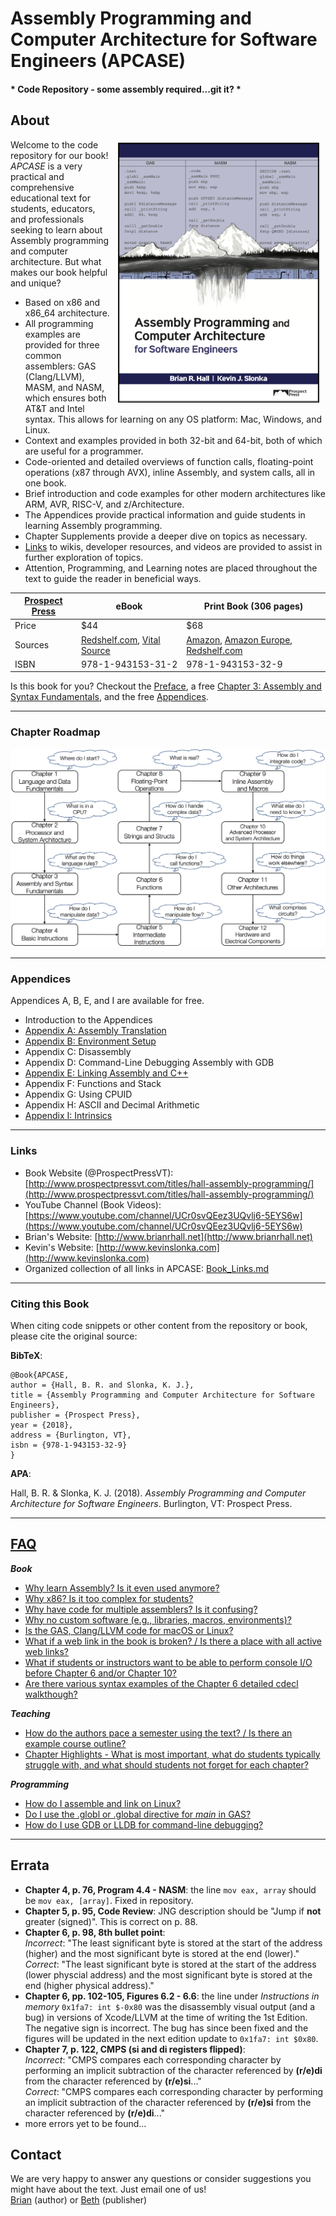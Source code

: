 # Assembly Programming and Computer Architecture for Software Engineers (APCASE)

#### * Code Repository - some assembly required...git it? *

## About
<img src = "./content/Cover.png" align="right" alt = "Cover" width="320" border="1" hspace="10" vspace="5">

Welcome to the code repository for our book! *APCASE* is a very practical and comprehensive educational text for students, educators, and professionals seeking to learn about Assembly programming and computer architecture. But what makes our book helpful and unique?

- Based on x86 and x86_64 architecture.
- All programming examples are provided for three common assemblers: GAS (Clang/LLVM), MASM, and NASM, which ensures both AT&T and Intel syntax. This allows for learning on any OS platform: Mac, Windows, and Linux.
- Context and examples provided in both 32-bit and 64-bit, both of which are useful for a programmer.
- Code-oriented and detailed overviews of function calls, floating-point operations (x87 through AVX), inline Assembly, and system calls, all in one book.
- Brief introduction and code examples for other modern architectures like ARM, AVR, RISC-V, and z/Architecture.
- The Appendices provide practical information and guide students in learning Assembly programming.
- Chapter Supplements provide a deeper dive on topics as necessary.
- [Links](./Book_Links.md) to wikis, developer resources, and videos are provided to assist in further exploration of topics.
- Attention, Programming, and Learning notes are placed throughout the text to guide the reader in beneficial ways.

| [Prospect Press](http://www.prospectpressvt.com/) | eBook | Print Book (306 pages) |
|----------------|-------|------------|
| Price     | $44 | $68 |
| Sources   | [Redshelf.com](https://www.redshelf.com/book/742712/assembly-programming-and-computer-architecture-for-software-engineers-742712-9781943153312-brian-r-hall-and-kevin-j-slonka), [Vital Source](https://www.vitalsource.com/products/assembly-programming-and-computer-architecture-for-brian-r-hall-and-kevin-j-v9781943153312) | [Amazon](https://www.amazon.com/dp/1943153329), [Amazon Europe](https://www.amazon.de/Assembly-Programming-Computer-Architecture-Engineers/dp/1943153329/), [Redshelf.com](https://www.redshelf.com/book/742712/assembly-programming-and-computer-architecture-for-software-engineers-742712-9781943153312-brian-r-hall-and-kevin-j-slonka) |
| ISBN      | 978-1-943153-31-2 | 978-1-943153-32-9 |

Is this book for you? Checkout the [Preface](./content/Assembly_Preface_GitHub.pdf), a free [Chapter 3: Assembly and Syntax Fundamentals](./content/Assembly_Ch_3_GitHub.pdf), and the free [Appendices](#appendices).

---

### Chapter Roadmap

![Alt](./content/ChapterRoadmap.png "Chapter Roadmap")

---

<a name="appendices"></a>
### Appendices
Appendices A, B, E, and I are available for free.

- Introduction to the Appendices
- [Appendix A: Assembly Translation](./content/Assembly_App_A_GitHub.pdf)
- [Appendix B: Environment Setup](./content/Assembly_App_B_GitHub.pdf)
- Appendix C: Disassembly
- Appendix D: Command-Line Debugging Assembly with GDB
- [Appendix E: Linking Assembly and C++](./content/Assembly_App_E_GitHub.pdf)
- Appendix F: Functions and Stack
- Appendix G: Using CPUID
- Appendix H: ASCII and Decimal Arithmetic
- [Appendix I: Intrinsics](./content/Assembly_App_I_GitHub.pdf)


---

### Links

- Book Website (@ProspectPressVT): [http://www.prospectpressvt.com/titles/hall-assembly-programming/](http://www.prospectpressvt.com/titles/hall-assembly-programming/)
- YouTube Channel (Book Videos): [https://www.youtube.com/channel/UCr0svQEez3UQvlj6-5EYS6w](https://www.youtube.com/channel/UCr0svQEez3UQvlj6-5EYS6w)
- Brian's Website: [http://www.brianrhall.net](http://www.brianrhall.net)
- Kevin's Website: [http://www.kevinslonka.com](http://www.kevinslonka.com)
- Organized collection of all links in APCASE: [Book_Links.md](./Book_Links.md)

---

### Citing this Book

When citing code snippets or other content from the repository or book, please cite the original source:

**BibTeX**:

```
@Book{APCASE,
author = {Hall, B. R. and Slonka, K. J.},
title = {Assembly Programming and Computer Architecture for Software Engineers},
publisher = {Prospect Press},
year = {2018},
address = {Burlington, VT},
isbn = {978-1-943153-32-9}
}
```

**APA**:

Hall, B. R. & Slonka, K. J. (2018). *Assembly Programming and Computer Architecture for Software Engineers*. Burlington, VT: Prospect Press.

---


## [FAQ](./FAQ/README.md)

***Book***

- [Why learn Assembly? Is it even used anymore?](./FAQ/README.md#why)
- [Why x86? Is it too complex for students?](./FAQ/README.md#x86)
- [Why have code for multiple assemblers? Is it confusing?](./FAQ/README.md#assemblers)
- [Why no custom software (e.g., libraries, macros, environments)?](./FAQ/README.md#software)
- [Is the GAS, Clang/LLVM code for macOS or Linux?](./FAQ/README.md#GAS)
- [What if a web link in the book is broken? / Is there a place with all active web links?](./FAQ/README.md#book_links)
- [What if students or instructors want to be able to perform console I/O before Chapter 6 and/or Chapter 10?](./Materials/Console\_IO/)
- [Are there various syntax examples of the Chapter 6 detailed cdecl walkthough?](./Materials/cdecl/README.md)

***Teaching***

- [How do the authors pace a semester using the text? / Is there an example course outline?](./Materials/WeeklyOutlineExample/)
- [Chapter Highlights - What is most important, what do students typically struggle with, and what should students not forget for each chapter?](./Materials/ChapterHighlights/README.md)

***Programming***

- [How do I assemble and link on Linux?](./FAQ/README.md#linux)
- [Do I use the .globl or .global directive for *main* in GAS?](./FAQ/README.md#global)
- [How do I use GDB or LLDB for command-line debugging?](./Materials/GDB\_LLDB/)

---

## Errata
- **Chapter 4, p. 76, Program 4.4 - NASM**:
the line `mov eax, array` should be `mov eax, [array]`. Fixed in repository.
- **Chapter 5, p. 95, Code Review**:
JNG description should be "Jump if **not** greater (signed)". This is correct on p. 88.
- **Chapter 6, p. 98, 8th bullet point**: <br>*Incorrect*: "The least significant byte is stored at the start of the address (higher) and the most significant byte is stored at the end (lower)."
<br>*Correct*: "The least significant byte is stored at the start of the address (lower physcial address) and the most significant byte is stored at the end (higher physical address)."
- **Chapter 6, pp. 102-105, Figures 6.2 - 6.6**: the line under *Instructions in memory* `0x1fa7: int $-0x80` was the disassembly visual output (and a bug) in versions of Xcode/LLVM at the time of writing the 1st Edition. The negative sign is incorrect. The bug has since been fixed and the figures will be updated in the next edition update to `0x1fa7: int $0x80`.
- **Chapter 7, p. 122, CMPS (si and di registers flipped)**:
<br>*Incorrect*: "CMPS compares each corresponding character by performing an implicit subtraction of the character referenced by **(r/e)di** from the character referenced by **(r/e)si**..."
<br>*Correct*: "CMPS compares each corresponding character by performing an implicit subtraction of the character referenced by **(r/e)si** from the character referenced by **(r/e)di**..."
- more errors yet to be found...

## Contact
We are very happy to answer any questions or consider suggestions you might have about the text. Just email one of us! <br>
<a href="mailto:hall@champlain.edu">Brian</a> (author) or <a href="mailto:beth.golub@prospectpressvt.com">Beth</a> (publisher)
